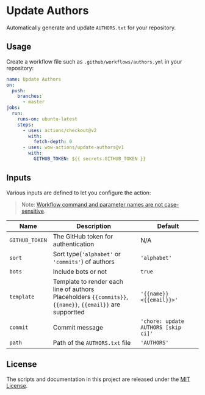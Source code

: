 # Update Authors

Automatically generate and update `AUTHORS.txt` for your repository.

## Usage

Create a workflow file such as `.github/workflows/authors.yml` in your repository:

```yml
name: Update Authors
on:
  push:
    branches:
      - master
jobs:
  run:
    runs-on: ubuntu-latest
    steps:
      - uses: actions/checkout@v2
        with:
          fetch-depth: 0
      - uses: wow-actions/update-authors@v1
        with:
          GITHUB_TOKEN: ${{ secrets.GITHUB_TOKEN }}
```

## Inputs

Various inputs are defined to let you configure the action:

> Note: [Workflow command and parameter names are not case-sensitive](https://docs.github.com/en/free-pro-team@latest/actions/reference/workflow-commands-for-github-actions#about-workflow-commands).

| Name | Description | Default |
| --- | --- | --- |
| `GITHUB_TOKEN` | The GitHub token for authentication | N/A |
| `sort` | Sort type(`'alphabet'` or `'commits'`) of authors | `'alphabet'` |
| `bots` | Include bots or not | `true` |
| `template` | Template to render each line of authors <br> Placeholders `{{commits}}`, `{{name}}`, `{{email}}` are supportted | `'{{name}} <{{email}}>'` |
| `commit` | Commit message | `'chore: update AUTHORS [skip ci]'` |
| `path` | Path of the `AUTHORS.txt` file | `'AUTHORS'` |

## License

The scripts and documentation in this project are released under the [MIT License](LICENSE).
